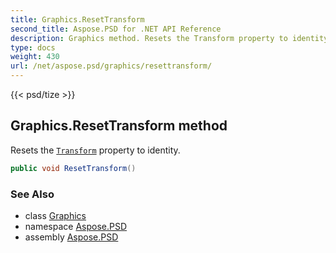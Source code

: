 ```yaml
---
title: Graphics.ResetTransform
second_title: Aspose.PSD for .NET API Reference
description: Graphics method. Resets the Transform property to identity
type: docs
weight: 430
url: /net/aspose.psd/graphics/resettransform/
---
```

{{< psd/tize >}}
## Graphics.ResetTransform method

Resets the [`Transform`](../transform/) property to identity.

```csharp
public void ResetTransform()
```

### See Also

* class [Graphics](../)
* namespace [Aspose.PSD](../../graphics/)
* assembly [Aspose.PSD](../../../)


